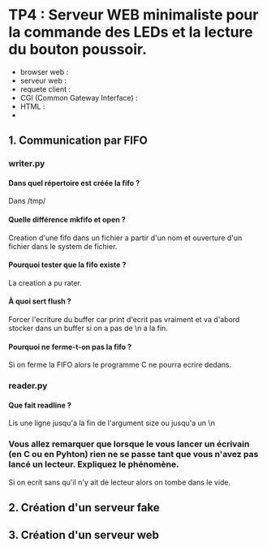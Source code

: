 # TP4 : Serveur WEB minimaliste pour la commande des LEDs et la lecture du bouton poussoir.

 * browser web :
 * serveur web :
 * requete client :
 * CGI (Common Gateway Interface) :
 * HTML :
 * 

## 1. Communication par FIFO
### writer.py
#### Dans quel répertoire est créée la fifo ?
Dans /tmp/

#### Quelle différence mkfifo et open ?
Creation d'une fifo dans un fichier a partir d'un nom et ouverture d'un fichier
dans le system de fichier.

#### Pourquoi tester que la fifo existe ?
La creation a pu rater.

#### À quoi sert flush ?
Forcer l'ecriture du buffer car print d'ecrit pas vraiment et va d'abord
stocker dans un buffer si on a pas de \n a la fin.

#### Pourquoi ne ferme-t-on pas la fifo ?
Si on ferme la FIFO alors le programme C ne pourra ecrire dedans.

### reader.py

#### Que fait readline ?
Lis une ligne jusqu'a la fin de l'argument size ou jusqu'a un \n

###  Vous allez remarquer que lorsque le vous lancer un écrivain (en C ou en Pyhton) rien ne se passe tant que vous n'avez pas lancé un lecteur. Expliquez le phénomène.
Si on ecrit sans qu'il n'y ait de lecteur alors on tombe dans le vide.

## 2. Création d'un serveur fake
## 3. Création d'un serveur web
